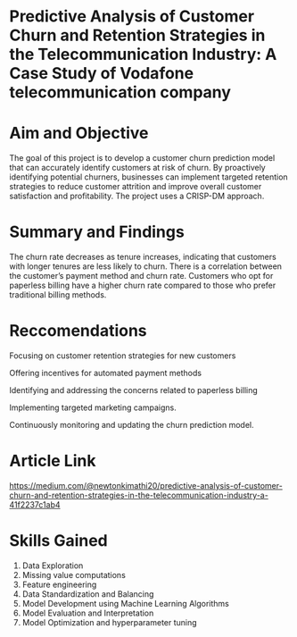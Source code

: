 # Predictive Analysis of Customer Churn and Retention Strategies in the Telecommunication Industry: A Case Study of Vodafone telecommunication company

# Aim and Objective
The goal of this project is to develop a customer churn prediction model that can accurately identify customers at risk of churn. By proactively identifying potential churners, businesses can implement targeted retention strategies to reduce customer attrition and improve overall customer satisfaction and profitability.
 The project uses a CRISP-DM approach.

 # Summary and Findings
The churn rate decreases as tenure increases, indicating that customers with longer tenures are less likely to churn. 
There is a correlation between the customer’s payment method and churn rate. 
 Customers who opt for paperless billing have a higher churn rate compared to those who prefer traditional billing methods. 

 # Reccomendations
 Focusing on customer retention strategies for new customers

 Offering incentives for automated payment methods

Identifying and addressing the concerns related to paperless billing

Implementing targeted marketing campaigns.

Continuously monitoring and updating the churn prediction model.


# Article Link
https://medium.com/@newtonkimathi20/predictive-analysis-of-customer-churn-and-retention-strategies-in-the-telecommunication-industry-a-41f2237c1ab4

# Skills Gained
1. Data Exploration
2. Missing value computations
3. Feature engineering
4. Data Standardization and Balancing
5. Model Development using Machine Learning Algorithms 
6. Model Evaluation and Interpretation 
7. Model Optimization and hyperparameter tuning